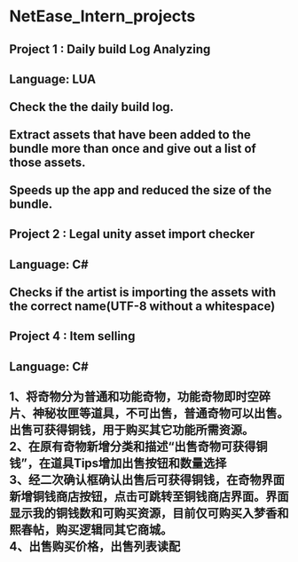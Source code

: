 # NetEase_Intern_projects
Project 1 : Daily build Log Analyzing
---------------------------
Language: LUA<br>  
Check the the daily build log. <br>  
Extract assets that have been added to the bundle more than once and give out a list of those assets.<br>  
Speeds up the app and reduced the size of the bundle.<br>  
--------------------------
Project 2 : Legal unity asset import checker<br>
--------------------------
Language: C#<br>  
Checks if the artist is importing the assets with the correct name(UTF-8 without a whitespace)<br>
----------------------------
Project 4 : Item selling<br>
--------------------------
Language: C#<br>  
1、将奇物分为普通和功能奇物，功能奇物即时空碎片、神秘妆匣等道具，不可出售，普通奇物可以出售。出售可获得铜钱，用于购买其它功能所需资源。<br>
2、在原有奇物新增分类和描述“出售奇物可获得铜钱”，在道具Tips增加出售按钮和数量选择<br>
3、经二次确认框确认出售后可获得铜钱，在奇物界面新增铜钱商店按钮，点击可跳转至铜钱商店界面。界面显示我的铜钱数和可购买资源，目前仅可购买入梦香和熙春帖，购买逻辑同其它商城。<br>
4、出售购买价格，出售列表读配<br>
<br>
----------------------------
